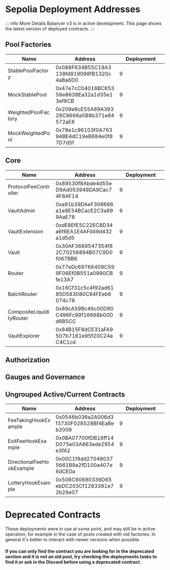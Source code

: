 

# Sepolia Deployment Addresses

::: info More Details
Balancer v3 is in active development. This page shows the latest version of deployed contracts.
:::

## Pool Factories

| Name             | Address                                    | Deployment |
|------------------|--------------------------------------------|------------|
| StablePoolFactory| 0x088F634B55C19A3138fd919098fB1320c4aBa6D0 | 9          |
| MockStablePool   | 0x47e7cC04016BC65358e8638Ea32a1d35e13ef8CB | 9          |
| WeightedPoolFactory| 0x209e6cE55A89A39329C9666a5B8b371e84572aE8 | 9          |
| MockWeightedPool   | 0x78e1c96103f0A76394BE4dC19eB684e0f87D7d5f | 9          |


## Core


| Name                 | Address                                    | Deployment |
|----------------------|--------------------------------------------|------------|
| ProtocolFeeController| 0x89530f8Abde4d55eD9Ad053949DA9Cac74F8AF14 | 9          |
| VaultAdmin           | 0xa91b39DAeF308666a1e8E34BCacE2C3a899AaE78 | 9          |
| VaultExtension       | 0xdE8EfE5C22EC8D34a6f6EA1E4AFd49d432a1d5d5 | 9          |
| Vault                | 0x30AF3689547354f82C70256894B07C9D0f067BB6 | 9          |
| Router               | 0x77eDc69766409C599F06Ef0B551a0990CBfe13A7 | 9          |
| BatchRouter          | 0x16Cf31c5c4f92ad6185D583080C84FEeb6074c78 | 9          |
| CompositeLiquidityRouter| 0x89cA59Bc46c00D90C496Fc99f16668b00Dd6B5CC | 9          |
| VaultExplorer        | 0x84B15F8dCE31aFA9507b7161e95f20C24aC4C1cd | 9          |


## Authorization

## Gauges and Governance

## Ungrouped Active/Current Contracts
    
| Name                    | Address                                    | Deployment |
|-------------------------|--------------------------------------------|------------|
| FeeTakingHookExample     | 0x0546b036a2A006d3f3730F028528Bf4EaBeb2009 | 9          |
| ExitFeeHookExample       | 0x0BA07700fDB18ff14D075e03A863ede2954e3fA2 | 9          |
| DirectionalFeeHookExample| 0x00C1f8dd270480375661B9a2fD100a407e6dCEDa | 9          |
| LotteryHookExample       | 0x506C90680336D65ebDC203Cf1283381e72b26e07 | 9          |


    
# Deprecated Contracts

These deployments were in use at some point, and may still be in active operation, for example in the case of pools created with old factories.  In general it's better to interact with newer versions when possible.

#### If you can only find the contract you are looking for in the deprecated section and it is not an old pool, try checking the deployments tasks to find it or ask in the Discord before using a deprecated contract.


    
<style scoped>
table {
    display: table;
    width: 100%;
}
table th:first-of-type, td:first-of-type {
    width: 30%;
}
table th:nth-of-type(2) {
    width: 40%;
}
td {
    max-width: 0;
    overflow: hidden;
}
</style>

